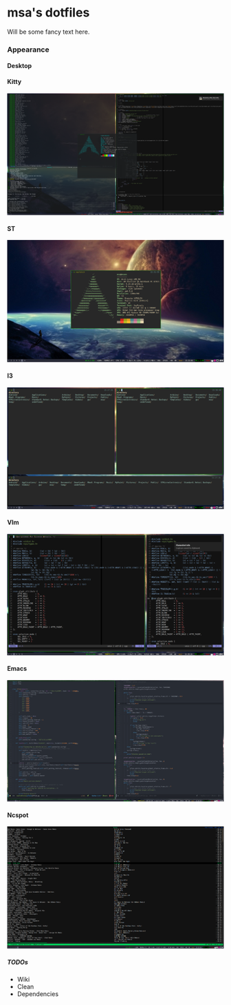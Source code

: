 msa's dotfiles
============

Will be some fancy text here.

### Appearance

#### Desktop
#### Kitty
![](kitty.png)
#### ST
![](st.png)
#### I3
![](i3.png)
#### VIm
![](nvim.png)
#### Emacs
![](emacs.png)
#### Ncspot
![](ncspot.png)


##### TODOs
* Wiki
* Clean
* Dependencies
